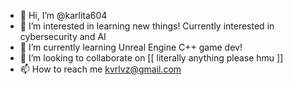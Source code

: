 - 👋 Hi, I’m @karlita604
- 👀 I’m interested in learning new things! Currently interested in cybersecurity and AI
- 🌱 I’m currently learning Unreal Engine C++ game dev!
- 💞️ I’m looking to collaborate on [[ literally anything please hmu ]]
- 📫 How to reach me kvrlvz@gmail.com


